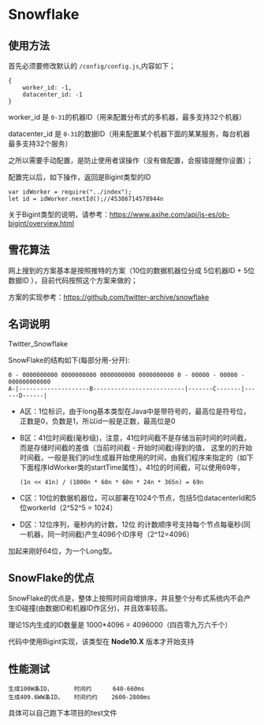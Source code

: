 # Snowflake

## 使用方法

首先必须要修改默认的 `/config/config.js`,内容如下；

```
{
    worker_id: -1,
    datacenter_id: -1
}
```

worker_id 是 `0-31`的机器ID（用来配置分布式的多机器，最多支持32个机器）

datacenter_id 是 `0-31`的数据ID（用来配置某个机器下面的某某服务，每台机器最多支持32个服务）

之所以需要手动配置，是防止使用者误操作（没有做配置，会报错提醒你设置）；

配置完以后，如下操作，返回是Bigint类型的ID

```
var idWorker = require("../index");
let id = idWorker.nextId();//45386714578944n
```

关于Bigint类型的说明，请参考：https://www.axihe.com/api/js-es/ob-bigint/overview.html

## 雪花算法

网上搜到的方案基本是按照推特的方案（10位的数据机器位分成 5位机器ID + 5位数据ID ），目前代码按照这个方案来做的；

方案的实现参考：https://github.com/twitter-archive/snowflake

## 名词说明

Twitter_Snowflake

SnowFlake的结构如下(每部分用-分开):
```
0 - 0000000000 0000000000 0000000000 0000000000 0 - 00000 - 00000 - 000000000000 
A-|--------------------B--------------------------|-------C-------|------D------|
```

- A区：1位标识，由于long基本类型在Java中是带符号的，最高位是符号位，正数是0，负数是1，所以id一般是正数，最高位是0
- B区：41位时间截(毫秒级)，注意，41位时间截不是存储当前时间的时间截，而是存储时间截的差值（当前时间截 - 开始时间截)得到的值， 这里的的开始时间截，一般是我们的id生成器开始使用的时间，由我们程序来指定的（如下下面程序IdWorker类的startTime属性）。41位的时间截，可以使用69年，

    ```
    (1n << 41n) / (1000n * 60n * 60n * 24n * 365n) = 69n
    ```

- C区：10位的数据机器位，可以部署在1024个节点，包括5位datacenterId和5位workerId（2^52^5 = 1024）

- D区：12位序列，毫秒内的计数，12位 的计数顺序号支持每个节点每毫秒(同一机器，同一时间截)产生4096个ID序号（2^12=4096）

加起来刚好64位，为一个Long型。

## SnowFlake的优点

SnowFlake的优点是，整体上按照时间自增排序，并且整个分布式系统内不会产生ID碰撞(由数据ID和机器ID作区分)，并且效率较高。

理论1S内生成的ID数量是 1000*4096 = 4096000（四百零九万六千个）

代码中使用Bigint实现，该类型在 **Node10.X** 版本才开始支持

## 性能测试

```
生成100W条ID，      时间约      640-660ms
生成409.6WW条ID，   时间约约    2600-2800ms
```
具体可以自己跑下本项目的test文件